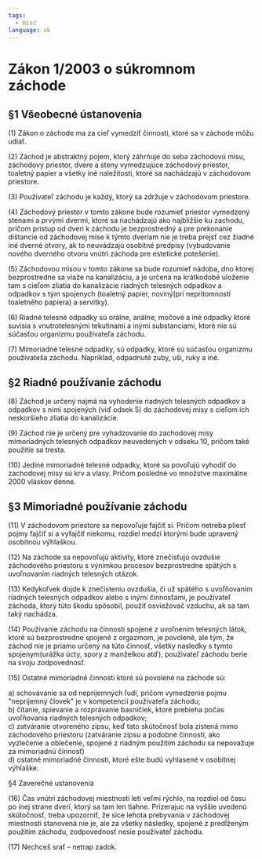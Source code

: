 ```yaml
---
tags:
  - misc
language: sk
---
```

# Zákon 1/2003 o súkromnom záchode
  
## §1 Všeobecné ústanovenia  
  
(1) Zákon o záchode ma za cieľ vymedziť činnosti, ktoré sa v záchode môžu udiať.  

(2) Záchod je abstraktný pojem, ktorý záhrňuje do seba záchodovú misu, záchodový priestor, dvere a steny vymedzujúce záchodový priestor, toaletný papier a všetky iné naležitosti, ktoré sa nachádzajú v záchodovom priestore.  

(3) Použivateľ záchodu je každý, ktorý sa zdržuje v záchodovom priestore.  

(4) Záchodový priestor v tomto zákone bude rozumieť priestor vymedzený stenami a prvými dvermi, ktoré sa nachádzajú ako najbližšie ku zachodu, pričom pristup od dveri k záchodu je bezprostredný a pre prekonanie dištancie od záchodovej mise k týmto dveriam nie je treba prejsť cez žiadné iné dverné otvory, ak to neuvádzajú osobitné predpisy (vybudovanie nového dverného otvoru vnútri záchoda pre estetické potešenie).  

(5) Záchodovou misou v tomto zákone sa bude rozumieť nádoba, dno ktorej bezprostredne sa viaže na kanalizáciu, a je určená na krátkodobé uloženie tam s cieľom zliatia do kanalizácie riadných telesných odpadkov a odpadkov s tým spojenych (toaletný papier, noviný(pri nepritomností toaletného papiera) a servitky).  

(6) Riadné telesné odpadky sú orálne, análne, močové a iné odpadky ktoré suvisia s vnutrotelesnými tekutinami a inými substanciami, ktoré nie sú súčasťou organizmu používateľa záchodu.  

(7) Mimoriadné telesné odpadky, sú odpadky, ktoré sú súčasťou organizmu použivateša záchodu. Napriklad, odpadnuté zuby, uši, ruky a iné.  
  
## §2 Riadné používanie záchodu  
  
(8) Záchod je určený najmä na vyhodenie riadných telesných odpadkov a odpadkov s nimi spojených (viď odsek 5) do záchodovej misy s cieľom ich neskoršieho zliatia do kanalizácie.  

(9) Záchod nie je určený pre vyhadzovanie do zachodovej misy mimoriadných telesných odpadkov neuvedených v odseku 10, pričom také použitie sa tresta.  

(10) Jediné mimoriadné telesné odpadky, ktoré sa povoľujú vyhodiť do zachodovej misy sú krv a vlasy. Pričom posledné vo množstve maximálne 2000 vláskov denne.  
  
## §3 Mimoriadné používanie záchodu  
  
(11) V záchodovom priestore sa nepovoľuje fajčiť si. Pričom netreba pliesť pojmy fajčiť si a vyfajčiť niekomu, rozdiel medzi ktorými bude upravený osobitnou výhlaškou.  

(12) Na záchode sa nepovoľujú aktivity, ktoré znečisťujú ovzdušie záchodového priestoru s výnimkou procesov bezprostredne spätých s uvoľnovaním riadných telesných otázok.  

(13) Kedykoľvek dojde k znečisteniu ovzdušia, či už spätého s uvoľňovaním riadných telesných odpadkov alebo s inými činnosťami, je používateľ záchoda, ktorý túto škodu spôsobil, použiť osviežovač vzduchu, ak sa tam taký nachádza.  

(14) Použivanie záchodu na činnosti spojené z uvoľnením telesných látok, ktoré sú bezprostredne spojené z orgazmom, je povolené, ale tým, že záchod nie je priamo určený na túto činnosť, všetky nasledky s tymto spojenym(urážka úcty, spory z manželkou atď), použivateľ záchodu berie na svoju zodpovednosť.  

(15) Ostatné mimoriadné činnosti ktoré sú povolené na záchode sú:  

  a) schovávanie sa od  neprijemných ľudí, pričom vymedzenie pojmu "neprijemný človek" je v kompetencii použivateľa záchodu;  
  b) čítanie, spievanie a rozprávanie basničiek, ktoré prebieha počas uvoľňovania riadných telesných odpadkov;  
  c) zatváranie otvoreného zipsu, keď tato skútočnosť bola zistená mimo záchodového priestoru (zatváranie zipsu a podobné činnosti, ako vyzlečenie a oblečenie, spojené z riadným použitím záchodu sa nepovažuje za mimoriadnú činnosť)  
  d) ostatné mimoriadné činnosti, ktoré ešte budú vyhlasené v osobitnej výhlaške.  
  
§4 Zaverečné ustanovenia  
  
(16) Čas vnútri záchodovej miestnosti letí veľmi rýchlo, na rozdiel od času po inej strane dverí, ktorý sa tam len tiahne. Prizerajuc na vyššie uvedenú skútočnosť, treba upozorniť, že sice lehota prebyvania v záchodovej miestnosti stanovená nie je, ale za všetky následky, spojené z predĺženým použitím záchodu, zodpovednosť nesie použivateľ záchodu.  

(17) Nechceš srať – netrap zadok.  